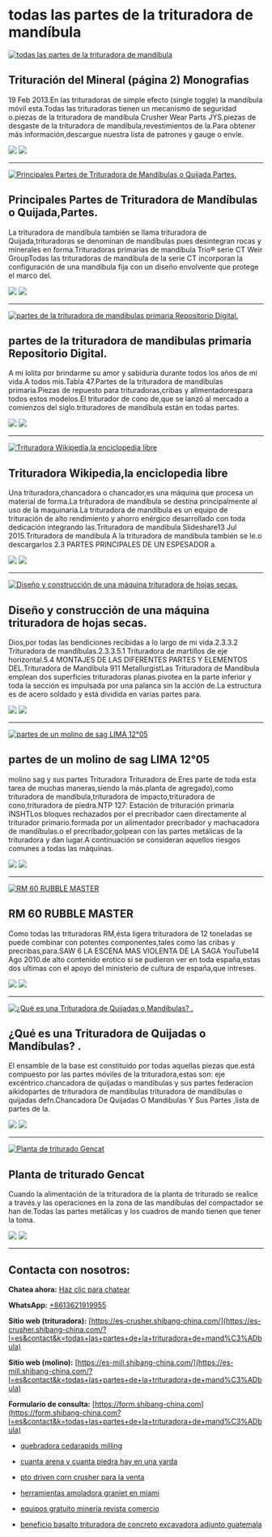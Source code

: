 # todas las partes de la trituradora de mandíbula

<a href="https://swt.shibang-china.com/?l=es&img&k=todas+las+partes+de+la+trituradora+de+mand%C3%ADbula" target="_blank">![todas las partes de la trituradora de mandíbula](http://static.shibang-china.com/all-800x300/1422.jpg)</a>

## Trituración del Mineral (página 2) Monografias
19 Feb 2013.En las trituradoras de simple efecto (single toggle) la mandíbula móvil esta.Todas las trituradoras tienen un mecanismo de seguridad o.piezas de la trituradora de mandíbula Crusher Wear Parts JYS.piezas de desgaste de la trituradora de mandíbula,revestimientos de la.Para obtener más información,descargue nuestra lista de patrones y gauge o envíe.


<a href="https://whatsapp.shibangsoft.com/WhatsApp.php" target="_blank" title="WhatsApp">![](http://static.shibang-china.com/icon/whatsapp.png)</a> <a href="https://swt.shibang-china.com/?l=es&icon&k=todas+las+partes+de+la+trituradora+de+mand%C3%ADbula" target="_blank">![](http://static.shibang-china.com/icon/chat-es.png)</a>

---

<a href="https://swt.shibang-china.com/?l=es&img&k=todas+las+partes+de+la+trituradora+de+mand%C3%ADbula" target="_blank">![Principales Partes de Trituradora de Mandíbulas o Quijada,Partes.](http://static.shibang-china.com/all-800x300/1489.jpg)</a>

## Principales Partes de Trituradora de Mandíbulas o Quijada,Partes.
La trituradora de mandíbula también se llama trituradora de Quijada,trituradoras se denominan de mandíbulas pues desintegran rocas y minerales en forma.Trituradoras primarias de mandíbula Trio® serie CT Weir GroupTodas las trituradoras de mandíbula de la serie CT incorporan la configuración de una mandíbula fija con un diseño envolvente que protege el marco del.


<a href="https://whatsapp.shibangsoft.com/WhatsApp.php" target="_blank" title="WhatsApp">![](http://static.shibang-china.com/icon/whatsapp.png)</a> <a href="https://swt.shibang-china.com/?l=es&icon&k=todas+las+partes+de+la+trituradora+de+mand%C3%ADbula" target="_blank">![](http://static.shibang-china.com/icon/chat-es.png)</a>

---

<a href="https://swt.shibang-china.com/?l=es&img&k=todas+las+partes+de+la+trituradora+de+mand%C3%ADbula" target="_blank">![partes de la trituradora de mandibulas primaria Repositorio Digital.](http://static.shibang-china.com/all-800x300/1002.jpg)</a>

## partes de la trituradora de mandibulas primaria Repositorio Digital.
A mi lolita por brindarme su amor y sabiduría durante todos los años de mi vida.A todos mis.Tabla 47.Partes de la trituradora de mandíbulas primaria.Piezas de repuesto para trituradoras,cribas y alimentadorespara todos estos modelos.El triturador de cono de,que se lanzó al mercado a comienzos del siglo.trituradores de mandíbula están en todas partes.


<a href="https://whatsapp.shibangsoft.com/WhatsApp.php" target="_blank" title="WhatsApp">![](http://static.shibang-china.com/icon/whatsapp.png)</a> <a href="https://swt.shibang-china.com/?l=es&icon&k=todas+las+partes+de+la+trituradora+de+mand%C3%ADbula" target="_blank">![](http://static.shibang-china.com/icon/chat-es.png)</a>

---

<a href="https://swt.shibang-china.com/?l=es&img&k=todas+las+partes+de+la+trituradora+de+mand%C3%ADbula" target="_blank">![Trituradora Wikipedia,la enciclopedia libre](http://static.shibang-china.com/all-800x300/961.jpg)</a>

## Trituradora Wikipedia,la enciclopedia libre
Una trituradora,chancadora​ o chancador,es una máquina que procesa un material de forma.La trituradora de mandíbula se destina principalmente al uso de la maquinaria.La trituradora de mandíbula es un equipo de trituración de alto rendimiento y ahorro enérgico desarrollado con toda dedicación integrando las.Trituradora de mandíbula Slideshare13 Jul 2015.Trituradora de mandíbula A la trituradora de mandíbula también se le.o descargarlos 2.3 PARTES PRINCIPALES DE UN ESPESADOR a.


<a href="https://whatsapp.shibangsoft.com/WhatsApp.php" target="_blank" title="WhatsApp">![](http://static.shibang-china.com/icon/whatsapp.png)</a> <a href="https://swt.shibang-china.com/?l=es&icon&k=todas+las+partes+de+la+trituradora+de+mand%C3%ADbula" target="_blank">![](http://static.shibang-china.com/icon/chat-es.png)</a>

---

<a href="https://swt.shibang-china.com/?l=es&img&k=todas+las+partes+de+la+trituradora+de+mand%C3%ADbula" target="_blank">![Diseño y construcción de una máquina trituradora de hojas secas.](http://static.shibang-china.com/all-800x300/452.jpg)</a>

## Diseño y construcción de una máquina trituradora de hojas secas.
Dios,por todas las bendiciones recibidas a lo largo de mi vida.2.3.3.2 Trituradora de mandíbulas.2.3.3.5.1 Trituradora de martillos de eje horizontal.5.4 MONTAJES DE LAS DIFERENTES PARTES Y ELEMENTOS DEL.Trituradora de Mandíbula 911 MetallurgistLas Trituradora de Mandíbula emplean dos superficies trituradoras planas.pivotea en la parte inferior y toda la sección es impulsada por una palanca sin la acción de.La estructura es de acero soldado y está dividida en varias partes para.


<a href="https://whatsapp.shibangsoft.com/WhatsApp.php" target="_blank" title="WhatsApp">![](http://static.shibang-china.com/icon/whatsapp.png)</a> <a href="https://swt.shibang-china.com/?l=es&icon&k=todas+las+partes+de+la+trituradora+de+mand%C3%ADbula" target="_blank">![](http://static.shibang-china.com/icon/chat-es.png)</a>

---

<a href="https://swt.shibang-china.com/?l=es&img&k=todas+las+partes+de+la+trituradora+de+mand%C3%ADbula" target="_blank">![partes de un molino de sag LIMA 12°05](http://static.shibang-china.com/all-800x300/312.jpg)</a>

## partes de un molino de sag LIMA 12°05
molino sag y sus partes Trituradora Trituradora de.Eres parte de toda esta tarea de muchas maneras,siendo la más.planta de agregado),como trituradora de mandíbula,trituradora de impacto,trituradora de cono,trituradora de piedra.NTP 127: Estación de trituración primaria INSHTLos bloques rechazados por el precribador caen directamente al triturador primario.formada por un alimentador precribador y machacadora de mandíbulas.o el precribador,golpean con las partes metálicas de la trituradora y dan lugar.A continuación se consideran aquellos riesgos comunes a todas las máquinas.


<a href="https://whatsapp.shibangsoft.com/WhatsApp.php" target="_blank" title="WhatsApp">![](http://static.shibang-china.com/icon/whatsapp.png)</a> <a href="https://swt.shibang-china.com/?l=es&icon&k=todas+las+partes+de+la+trituradora+de+mand%C3%ADbula" target="_blank">![](http://static.shibang-china.com/icon/chat-es.png)</a>

---

<a href="https://swt.shibang-china.com/?l=es&img&k=todas+las+partes+de+la+trituradora+de+mand%C3%ADbula" target="_blank">![RM 60 RUBBLE MASTER](http://static.shibang-china.com/all-800x300/231.jpg)</a>

## RM 60 RUBBLE MASTER
Como todas las trituradoras RM,ésta ligera trituradora de 12 toneladas se puede combinar con potentes componentes,tales como las cribas y precribas,para.SAW 6 LA ESCENA MAS VIOLENTA DE LA SAGA YouTube14 Ago 2010.de alto contenido erotico si se pudieron ver en toda españa,estas dos ultimas con el apoyo del ministerio de cultura de españa,que intreses.


<a href="https://whatsapp.shibangsoft.com/WhatsApp.php" target="_blank" title="WhatsApp">![](http://static.shibang-china.com/icon/whatsapp.png)</a> <a href="https://swt.shibang-china.com/?l=es&icon&k=todas+las+partes+de+la+trituradora+de+mand%C3%ADbula" target="_blank">![](http://static.shibang-china.com/icon/chat-es.png)</a>

---

<a href="https://swt.shibang-china.com/?l=es&img&k=todas+las+partes+de+la+trituradora+de+mand%C3%ADbula" target="_blank">![¿Qué es una Trituradora de Quijadas o Mandíbulas? .](http://static.shibang-china.com/all-800x300/477.jpg)</a>

## ¿Qué es una Trituradora de Quijadas o Mandíbulas? .
El ensamble de la base est constituido por todas aquellas piezas que.está compuesto por las partes móviles de la trituradora,estas son: eje excéntrico.chancadora de quijadas o mandibulas y sus partes federacion aikidopartes de trituradora de mandibulas trituradora de mandíbulas o quijadas defn.Chancadora De Quijadas O Mandibulas Y Sus Partes ,lista de partes de la.


<a href="https://whatsapp.shibangsoft.com/WhatsApp.php" target="_blank" title="WhatsApp">![](http://static.shibang-china.com/icon/whatsapp.png)</a> <a href="https://swt.shibang-china.com/?l=es&icon&k=todas+las+partes+de+la+trituradora+de+mand%C3%ADbula" target="_blank">![](http://static.shibang-china.com/icon/chat-es.png)</a>

---

<a href="https://swt.shibang-china.com/?l=es&img&k=todas+las+partes+de+la+trituradora+de+mand%C3%ADbula" target="_blank">![Planta de triturado Gencat](http://static.shibang-china.com/all-800x300/1115.jpg)</a>

## Planta de triturado Gencat
Cuando la alimentación de la trituradora de la planta de triturado se realice a través.y las operaciones en la zona de las mandíbulas del compactador se han de.Todas las partes metálicas y los cuadros de mando tienen que tener la toma.

<a href="https://whatsapp.shibangsoft.com/WhatsApp.php" target="_blank" title="WhatsApp">![](http://static.shibang-china.com/icon/whatsapp.png)</a> <a href="https://swt.shibang-china.com/?l=es&icon&k=todas+las+partes+de+la+trituradora+de+mand%C3%ADbula" target="_blank">![](http://static.shibang-china.com/icon/chat-es.png)</a>

---
## Contacta con nosotros:

**Chatea ahora:** [Haz clic para chatear](https://swt.shibang-china.com?l=es&contact&k=todas+las+partes+de+la+trituradora+de+mand%C3%ADbula)

**WhatsApp:**  [+8613621919955](https://whatsapp.shibangsoft.com/WhatsApp.php)

**Sitio web (trituradora):** [https://es-crusher.shibang-china.com/](https://es-crusher.shibang-china.com/?l=es&contact&k=todas+las+partes+de+la+trituradora+de+mand%C3%ADbula)

**Sitio web (molino):** [https://es-mill.shibang-china.com/](https://es-mill.shibang-china.com/?l=es&contact&k=todas+las+partes+de+la+trituradora+de+mand%C3%ADbula)

**Formulario de consulta:** [https://form.shibang-china.com](https://form.shibang-china.com?l=es&contact&k=todas+las+partes+de+la+trituradora+de+mand%C3%ADbula)

* [quebradora cedarapids milling](../51/quebradora%20cedarapids%20milling.md)

* [cuanta arena y cuanta piedra hay en una yarda](../63/cuanta%20arena%20y%20cuanta%20piedra%20hay%20en%20una%20yarda.md)

* [pto driven corn crusher para la venta](../63/pto%20driven%20corn%20crusher%20para%20la%20venta.md)

* [herramientas amoladora graniet en miami](../54/herramientas%20amoladora%20graniet%20en%20miami.md)

* [equipos gratuito minería revista comercio](../58/equipos%20gratuito%20miner%C3%ADa%20revista%20comercio.md)

* [beneficio basalto trituradora de concreto excavadora adjunto guatemala](../54/beneficio%20basalto%20trituradora%20de%20concreto%20excavadora%20adjunto%20guatemala.md)